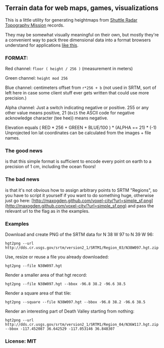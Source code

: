 ## Terrain data for web maps, games, visualizations

This is a little utility for generating heightmaps from
[Shuttle Radar Topography Mission](http://dds.cr.usgs.gov/srtm/version2_1/SRTM1/) 
records.

They may be somewhat visually meaningful on their own,
but mostly they're a convenient way to pack three dimensional
data into a format browsers understand for
applications [like this](http://maxogden.github.com/voxel-city/?url=simple_sf.png).

### FORMAT:

Red channel: `floor ( height / 256 )` (measurement in meters)

Green channel: `height mod 256`

Blue channel: centimeters offset from `r*256 + b` (not used in SRTM,
sort of left here in case some client stuff ever gets written
that could use more precision.)

Alpha channel: Just a switch indicating negative or positive. 255 or
any other value means positive, 21 (`0x15` the ASCII code for negative 
acknowledge character (tee hee)) means negative.

Elevation equals 
    ( RED * 256 + GREEN + BLUE/100 ) * (ALPHA == 21) * (-1)
Unprojected lon lat coordinates can be calculated
from the images + file names.

### The good news

is that this simple format is sufficient to encode every point on
earth to a precision of 1 cm, including the ocean floors!

### The bad news

is that it's not obvious how to assign arbitrary points to SRTM 
"Regions", so you have to script it yourself if you want to do 
something huge, otherwise just
go here: 
[http://maxogden.github.com/voxel-city/?url=simple_sf.png](http://maxogden.github.com/voxel-city/?url=simple_sf.png)
and pass the relevant url to the flag as in the examples.

### Examples

Download and create PNG of the SRTM data for N 38 W 97 to N 39 W 96:

    hgt2png --url http://dds.cr.usgs.gov/srtm/version2_1/SRTM1/Region_03/N38W097.hgt.zip

Use, resize or reuse a file you already downloaded:

    hgt2png --file N38W097.hgt

Render a smaller area of that hgt record:

    hgt2png --file N38W097.hgt --bbox -96.8 38.2 -96.6 38.5
        
Render a square area of that tile:
        
    hgt2png --square --file N38W097.hgt --bbox -96.8 38.2 -96.6 38.5

Render an interesting part of Death Valley starting from nothing:

    hgt2png --url http://dds.cr.usgs.gov/srtm/version2_1/SRTM1/Region_04/N36W117.hgt.zip --bbox -117.452087 36.642529 -117.053146 36.848307


### License: MIT
